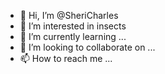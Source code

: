 - 👋 Hi, I’m @SheriCharles
- 👀 I’m interested in insects
- 🌱 I’m currently learning ...
- 💞️ I’m looking to collaborate on ...
- 📫 How to reach me ...

<!---
SheriCharles/SheriCharles is a ✨ special ✨ repository because its `README.md` (this file) appears on your GitHub profile.
You can click the Preview link to take a look at your changes.
--->
